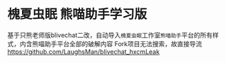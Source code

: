 # 槐夏虫眠 熊喵助手学习版
基于只熊老师版blivechat二改，自动导入`槐夏虫眠`工作室`熊喵助手`平台的所有样式，内含熊喵助手平台全部的破解内容
Fork项目无法搜索，故直接导流
https://github.com/LaughsMan/blivechat_hxcmLeak
